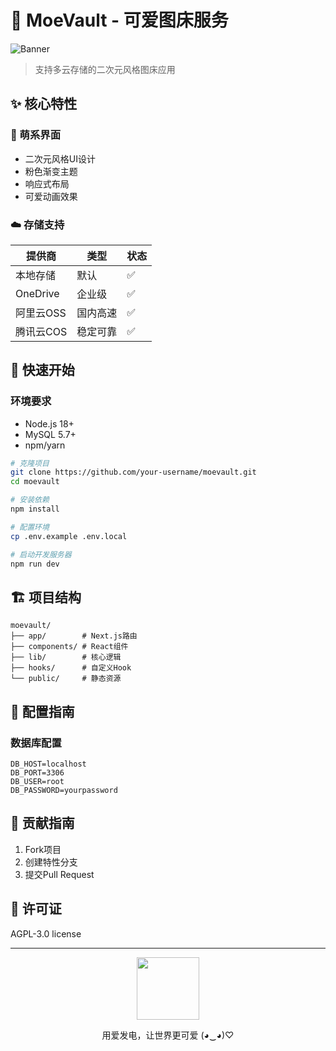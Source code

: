# 🌸 MoeVault - 可爱图床服务

![Banner](https://loliapi.com/acg/)

> 支持多云存储的二次元风格图床应用

## ✨ 核心特性

### 🎨 萌系界面
- 二次元风格UI设计
- 粉色渐变主题
- 响应式布局
- 可爱动画效果

### ☁️ 存储支持
| 提供商 | 类型 | 状态 |
|--------|------|------|
| 本地存储 | 默认 | ✅ |
| OneDrive | 企业级 | ✅ |
| 阿里云OSS | 国内高速 | ✅ |
| 腾讯云COS | 稳定可靠 | ✅ |

## 🚀 快速开始

### 环境要求
- Node.js 18+
- MySQL 5.7+
- npm/yarn

```bash
# 克隆项目
git clone https://github.com/your-username/moevault.git
cd moevault

# 安装依赖
npm install

# 配置环境
cp .env.example .env.local

# 启动开发服务器
npm run dev
```

## 🏗️ 项目结构

```text
moevault/
├── app/        # Next.js路由
├── components/ # React组件
├── lib/        # 核心逻辑
├── hooks/      # 自定义Hook
└── public/     # 静态资源
```

## 🔧 配置指南

### 数据库配置
```env
DB_HOST=localhost
DB_PORT=3306
DB_USER=root
DB_PASSWORD=yourpassword
```

## 🤝 贡献指南
1. Fork项目
2. 创建特性分支
3. 提交Pull Request

## 📄 许可证
AGPL-3.0 license

---

<div align="center">
  <img src="https://loliapi.com/acg/" width="100">
  <p>用爱发电，让世界更可爱 (◕‿◕)♡</p>
</div>
